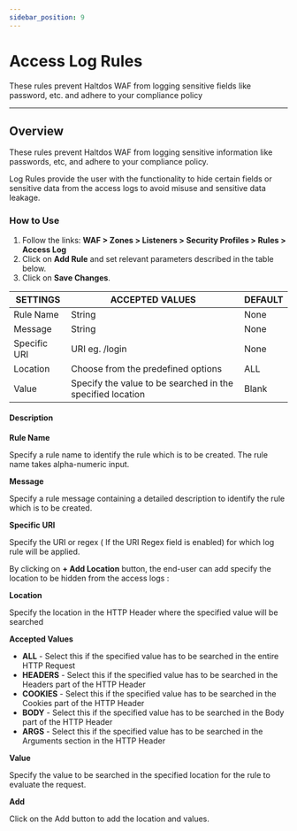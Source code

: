 ```yaml
---
sidebar_position: 9
---
```


# Access Log Rules

These rules prevent Haltdos WAF from logging sensitive fields like password, etc. and adhere to your compliance policy

---

## Overview

These rules prevent Haltdos WAF from logging sensitive information like passwords, etc, and adhere to your compliance policy.

Log Rules provide the user with the functionality to hide certain fields or sensitive data from the access logs to avoid misuse and sensitive data leakage.

### How to Use

1. Follow the links: **WAF > Zones > Listeners > Security Profiles > Rules > Access Log** 
2. Click on **Add Rule** and set relevant parameters described in the table below.
3. Click on **Save Changes**.

| SETTINGS     | ACCEPTED VALUES                                            | DEFAULT |
|--------------|------------------------------------------------------------|---------|
| Rule Name    | String                                                     | None    |
| Message      | String                                                     | None    |
| Specific URI | URI eg. /login                                             | None    |
| Location     | Choose from the predefined options                         | ALL     |
| Value        | Specify the value to be searched in the specified location | Blank   |


#### Description

**Rule Name**

Specify a rule name to identify the rule which is to be created. The rule name takes alpha-numeric input.

**Message**

Specify a rule message containing a detailed description to identify the rule which is to be created.

**Specific URI**

Specify the URI or regex ( If the URI Regex field is enabled) for which log rule will be applied.

By clicking on **+ Add Location** button, the end-user can add specify the location to be hidden from the access logs :

**Location**

Specify the location in the HTTP Header where the specified value will be searched

**Accepted Values**

- **ALL** - Select this if the specified value has to be searched in the entire HTTP Request
- **HEADERS** - Select this if the specified value has to be searched in the Headers part of the HTTP Header
-  **COOKIES** - Select this if the specified value has to be searched in the Cookies part of the HTTP Header
- **BODY** - Select this if the specified value has to be searched in the Body part of the HTTP Header
- **ARGS** - Select this if the specified value has to be searched in the Arguments section in the HTTP Header

**Value**

Specify the value to be searched in the specified location for the rule to evaluate the request.

**Add** 

Click on the Add button to add the location and values.
